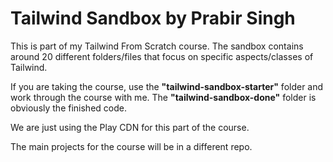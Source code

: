 # Tailwind Sandbox by Prabir Singh

This is part of my Tailwind From Scratch course. The sandbox contains around 20 different folders/files that focus on specific aspects/classes of Tailwind.

If you are taking the course, use the **"tailwind-sandbox-starter"** folder and work through the course with me. The **"tailwind-sandbox-done"** folder is obviously the finished code.

We are just using the Play CDN for this part of the course.

The main projects for the course will be in a different repo.


